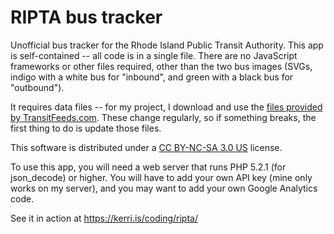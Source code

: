# RIPTA bus tracker
Unofficial bus tracker for the Rhode Island Public Transit Authority. This app is self-contained -- all code is in a single file. There are no JavaScript frameworks or other files required, other than the two bus images (SVGs, indigo with a white bus for "inbound", and green with a black bus for "outbound").

It requires data files -- for my project, I download and use the [files provided by TransitFeeds.com](https://transitfeeds.com/p/rhode-island-public-transit-authority/363). These change regularly, so if something breaks, the first thing to do is update those files.

This software is distributed under a [CC BY-NC-SA 3.0 US](https://creativecommons.org/licenses/by-nc-sa/3.0/us/) license.

To use this app, you will need a web server that runs PHP 5.2.1 (for json_decode) or higher. You will have to add your own API key (mine only works on my server), and you may want to add your own Google Analytics code. 

See it in action at https://kerri.is/coding/ripta/
